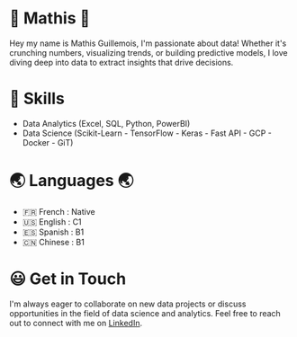 # 👋 Mathis 👋

Hey my name is Mathis Guillemois, I'm passionate about data! Whether it's crunching numbers, visualizing trends, or building predictive models, I love diving deep into data to extract insights that drive decisions.

# 🤖 Skills

* Data Analytics (Excel, SQL, Python, PowerBI)
* Data Science (Scikit-Learn - TensorFlow - Keras - Fast API - GCP - Docker - GiT)

#  🌏 Languages 🌏

*  🇫🇷 French : Native  
*  🇺🇸 English : C1  
*  🇪🇸 Spanish : B1  
*  🇨🇳 Chinese : B1  
 
# 😃 Get in Touch
I'm always eager to collaborate on new data projects or discuss opportunities in the field of data science and analytics. Feel free to reach out to connect with me on [LinkedIn](https://www.linkedin.com/in/mathis-guillemois-bb9320176/).

